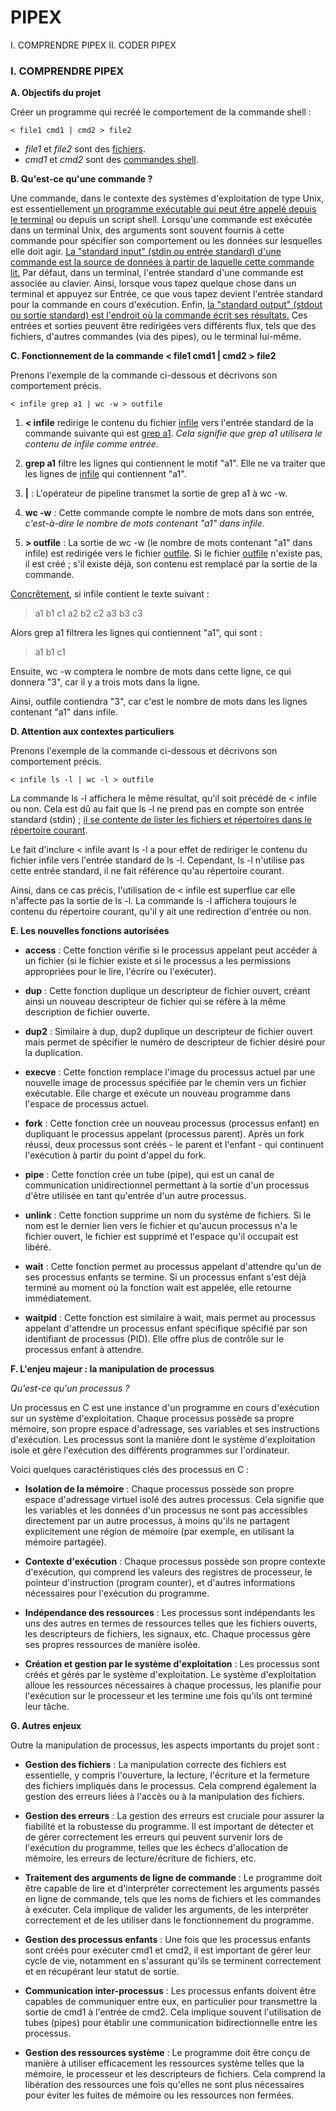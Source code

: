 # PIPEX
I.	COMPRENDRE PIPEX
II.	CODER PIPEX

### I.	COMPRENDRE PIPEX

__A. Objectifs du projet__

Créer un programme qui recréé le comportement de la commande shell :

    < file1 cmd1 | cmd2 > file2

- _file1_ et _file2_ sont des <ins>fichiers</ins>.
- _cmd1_ et _cmd2_ sont des <ins>commandes shell</ins>.

__B. Qu'est-ce qu'une commande ?__

Une commande, dans le contexte des systèmes d'exploitation de type Unix, est essentiellement <ins>un programme exécutable qui peut être appelé depuis le terminal</ins> ou depuis un script shell. Lorsqu'une commande est exécutée dans un terminal Unix, des arguments sont souvent fournis à cette commande pour spécifier son comportement ou les données sur lesquelles elle doit agir.
<ins>La "standard input" (stdin ou entrée standard) d'une commande est la source de données à partir de laquelle cette commande lit.</ins> Par défaut, dans un terminal, l'entrée standard d'une commande est associée au clavier. Ainsi, lorsque vous tapez quelque chose dans un terminal et appuyez sur Entrée, ce que vous tapez devient l'entrée standard pour la commande en cours d'exécution.
Enfin, <ins>la "standard output" (stdout ou sortie standard) est l'endroit où la commande écrit ses résultats.</ins> Ces entrées et sorties peuvent être redirigées vers différents flux, tels que des fichiers, d'autres commandes (via des pipes), ou le terminal lui-même.

__C. Fonctionnement de la commande < file1 cmd1 | cmd2 > file2__

Prenons l'exemple de la commande ci-dessous et décrivons son comportement précis.

    < infile grep a1 | wc -w > outfile

1. __< infile__ redirige le contenu du fichier <ins>infile</ins> vers l'entrée standard de la commande suivante qui est <ins>grep a1</ins>. _Cela signifie que grep a1 utilisera le contenu de infile comme entrée._

2. __grep a1__ filtre les lignes qui contiennent le motif "a1". Elle ne va traiter que les lignes de <ins>infile</ins> qui contiennent "a1".

3. __|__ : L'opérateur de pipeline transmet la sortie de grep a1 à wc -w.

4. __wc -w__ : Cette commande compte le nombre de mots dans son entrée, _c'est-à-dire le nombre de mots contenant "a1" dans infile_.

5. __> outfile__ : La sortie de wc -w (le nombre de mots contenant "a1" dans infile) est redirigée vers le fichier <ins>outfile</ins>. Si le fichier <ins>outfile</ins> n'existe pas, il est créé ; s'il existe déjà, son contenu est remplacé par la sortie de la commande.

<ins>Concrêtement</ins>, si infile contient le texte suivant :
>a1 b1 c1
a2 b2 c2
a3 b3 c3

Alors grep a1 filtrera les lignes qui contiennent "a1", qui sont :
>a1 b1 c1

Ensuite, wc -w comptera le nombre de mots dans cette ligne, ce qui donnera "3", car il y a trois mots dans la ligne.

Ainsi, outfile contiendra "3", car c'est le nombre de mots dans les lignes contenant "a1" dans infile.

__D. Attention aux contextes particuliers__

Prenons l'exemple de la commande ci-dessous et décrivons son comportement précis.

    < infile ls -l | wc -l > outfile

La commande ls -l affichera le même résultat, qu'il soit précédé de < infile ou non. Cela est dû au fait que ls -l ne prend pas en compte son entrée standard (stdin) ; <ins>il se contente de lister les fichiers et répertoires dans le répertoire courant</ins>.

Le fait d'inclure < infile avant ls -l a pour effet de rediriger le contenu du fichier infile vers l'entrée standard de ls -l. Cependant, ls -l n'utilise pas cette entrée standard, il ne fait référence qu'au répertoire courant.

Ainsi, dans ce cas précis, l'utilisation de < infile est superflue car elle n'affecte pas la sortie de ls -l. La commande ls -l affichera toujours le contenu du répertoire courant, qu'il y ait une redirection d'entrée ou non.

__E. Les nouvelles fonctions autorisées__

- __access__ : Cette fonction vérifie si le processus appelant peut accéder à un fichier (si le fichier existe et si le processus a les permissions appropriées pour le lire, l'écrire ou l'exécuter).

- __dup__ : Cette fonction duplique un descripteur de fichier ouvert, créant ainsi un nouveau descripteur de fichier qui se réfère à la même description de fichier ouverte.

- __dup2__ : Similaire à dup, dup2 duplique un descripteur de fichier ouvert mais permet de spécifier le numéro de descripteur de fichier désiré pour la duplication.

- __execve__ : Cette fonction remplace l'image du processus actuel par une nouvelle image de processus spécifiée par le chemin vers un fichier exécutable. Elle charge et exécute un nouveau programme dans l'espace de processus actuel.

- __fork__ : Cette fonction crée un nouveau processus (processus enfant) en dupliquant le processus appelant (processus parent). Après un fork réussi, deux processus sont créés - le parent et l'enfant - qui continuent l'exécution à partir du point d'appel du fork.

- __pipe__ : Cette fonction crée un tube (pipe), qui est un canal de communication unidirectionnel permettant à la sortie d'un processus d'être utilisée en tant qu'entrée d'un autre processus.

- __unlink__ : Cette fonction supprime un nom du système de fichiers. Si le nom est le dernier lien vers le fichier et qu'aucun processus n'a le fichier ouvert, le fichier est supprimé et l'espace qu'il occupait est libéré.

- __wait__ : Cette fonction permet au processus appelant d'attendre qu'un de ses processus enfants se termine. Si un processus enfant s'est déjà terminé au moment où la fonction wait est appelée, elle retourne immédiatement.

- __waitpid__ : Cette fonction est similaire à wait, mais permet au processus appelant d'attendre un processus enfant spécifique spécifié par son identifiant de processus (PID). Elle offre plus de contrôle sur le processus enfant à attendre.

__F. L'enjeu majeur : la manipulation de processus__

_Qu'est-ce qu'un processus ?_

Un processus en C est une instance d'un programme en cours d'exécution sur un système d'exploitation. Chaque processus possède sa propre mémoire, son propre espace d'adressage, ses variables et ses instructions d'exécution. Les processus sont la manière dont le système d'exploitation isole et gère l'exécution des différents programmes sur l'ordinateur.

Voici quelques caractéristiques clés des processus en C :

- __Isolation de la mémoire__ : Chaque processus possède son propre espace d'adressage virtuel isolé des autres processus. Cela signifie que les variables et les données d'un processus ne sont pas accessibles directement par un autre processus, à moins qu'ils ne partagent explicitement une région de mémoire (par exemple, en utilisant la mémoire partagée).

- __Contexte d'exécution__ : Chaque processus possède son propre contexte d'exécution, qui comprend les valeurs des registres de processeur, le pointeur d'instruction (program counter), et d'autres informations nécessaires pour l'exécution du programme.

- __Indépendance des ressources__ : Les processus sont indépendants les uns des autres en termes de ressources telles que les fichiers ouverts, les descripteurs de fichiers, les signaux, etc. Chaque processus gère ses propres ressources de manière isolée.

- __Création et gestion par le système d'exploitation__ : Les processus sont créés et gérés par le système d'exploitation. Le système d'exploitation alloue les ressources nécessaires à chaque processus, les planifie pour l'exécution sur le processeur et les termine une fois qu'ils ont terminé leur tâche.

__G. Autres enjeux__

Outre la manipulation de processus, les aspects importants du projet sont :

- __Gestion des fichiers__ : La manipulation correcte des fichiers est essentielle, y compris l'ouverture, la lecture, l'écriture et la fermeture des fichiers impliqués dans le processus. Cela comprend également la gestion des erreurs liées à l'accès ou à la manipulation des fichiers.

- __Gestion des erreurs__ : La gestion des erreurs est cruciale pour assurer la fiabilité et la robustesse du programme. Il est important de détecter et de gérer correctement les erreurs qui peuvent survenir lors de l'exécution du programme, telles que les échecs d'allocation de mémoire, les erreurs de lecture/écriture de fichiers, etc.

- __Traitement des arguments de ligne de commande__ : Le programme doit être capable de lire et d'interpréter correctement les arguments passés en ligne de commande, tels que les noms de fichiers et les commandes à exécuter. Cela implique de valider les arguments, de les interpréter correctement et de les utiliser dans le fonctionnement du programme.

- __Gestion des processus enfants__ : Une fois que les processus enfants sont créés pour exécuter cmd1 et cmd2, il est important de gérer leur cycle de vie, notamment en s'assurant qu'ils se terminent correctement et en récupérant leur statut de sortie.

- __Communication inter-processus__ : Les processus enfants doivent être capables de communiquer entre eux, en particulier pour transmettre la sortie de cmd1 à l'entrée de cmd2. Cela implique souvent l'utilisation de tubes (pipes) pour établir une communication bidirectionnelle entre les processus.

- __Gestion des ressources système__ : Le programme doit être conçu de manière à utiliser efficacement les ressources système telles que la mémoire, le processeur et les descripteurs de fichiers. Cela comprend la libération des ressources une fois qu'elles ne sont plus nécessaires pour éviter les fuites de mémoire ou les ressources non fermées.
